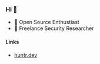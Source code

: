 ### Hi 👋

+ :compass: Open Source Enthustiast
+ :bug: Freelance Security Researcher 

#### Links
+ <a href=https://huntr.dev/users/ohb00>huntr.dev</a>
